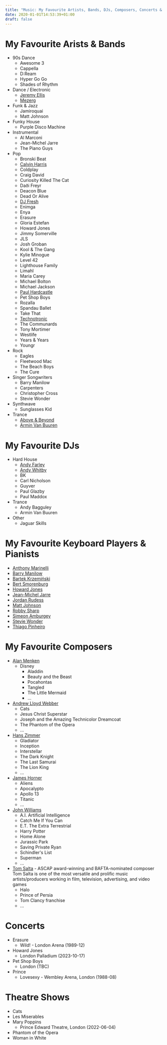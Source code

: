 ```yaml
---
title: "Music: My Favourite Artists, Bands, DJs, Composers, Concerts & Theatre"
date: 2020-01-01T14:53:39+01:00
draft: false
---
```


# My Favourite Arists & Bands
- 90s Dance
  - Awesome 3
  - Cappella
  - D:Ream
  - Hyper Go Go
  - Shades of Rhythm
- Dance / Electronic
  - [Jeremy Ellis](https://www.youtube.com/@jeremyellismusic)
  - [Mezerg](https://www.youtube.com/channel/UCUaQxmkh81tJAWrreHe3CJg)
- Funk & Jazz
  - Jamiroquai
  - Matt Johnson
- Funky House
  - Purple Disco Machine
- Instrumental
  - Al Marconi
  - Jean-Michel Jarre
  - The Piano Guys
- Pop
  - Bronski Beat
  - [Calvin Harris](https://www.youtube.com/channel/UCIjYyZxkFucP_W-tmXg_9Ow)
  - Coldplay
  - Craig David
  - Curiosity Killed The Cat
  - Daði Freyr
  - Deacon Blue
  - Dead Or Alive
  - [DJ Fresh](https://www.youtube.com/channel/UC0y8P5OjTKLTpnDt62WJzCA)
  - Enimga
  - Enya
  - Erasure
  - Gloria Estefan
  - Howard Jones
  - Jimmy Somerville
  - JLS
  - Josh Groban
  - Kool & The Gang
  - Kylie Minogue
  - Level 42
  - Lighthouse Family
  - Limahl
  - Maria Carey
  - Michael Bolton
  - Michael Jackson
  - [Paul Hardcastle](https://paulhardcastle.com/)
  - Pet Shop Boys
  - Rozalla
  - Spandau Ballet
  - Take That
  - [Technotronic](https://www.youtube.com/@TechnotronicVEVO)
  - The Communards
  - Tony Mortimer
  - Westlife
  - Years & Years
  - Youngr
- Rock
  - Eagles
  - Fleetwood Mac
  - The Beach Boys
  - The Cure
- Singer Songwriters
  - Barry Manilow
  - Carpenters
  - Christopher Cross
  - Stevie Wonder
- Synthwave
  - Sunglasses Kid
- Trance
  - [Above & Beyond](https://www.youtube.com/@aboveandbeyond)
  - [Armin Van Buuren](https://www.youtube.com/@arminvanbuuren)

# My Favourite DJs
- Hard House
  - [Andy Farley](https://soundcloud.com/andyfarley)
  - [Andy Whitby](https://www.youtube.com/@BounceHeaven)
  - BK
  - Carl Nicholson
  - Guyver
  - Paul Glazby
  - Paul Maddox
- Trance
  - Andy Bagguley
  - Armin Van Buuren
- Other
  - Jaguar Skills

# My Favourite Keyboard Players & Pianists
- [Anthony Marinelli](https://www.youtube.com/@anthonymarinellimusic/)
- [Barry Manilow](https://www.youtube.com/@BarryManilow/)
- [Bartek Krzemiński](https://www.youtube.com/@bartekkrzemien/)
- [Bert Smorenburg](https://www.bertsmorenburg.com/)
- [Howard Jones](https://www.youtube.com/@howardjonesmusic/)
- [Jean-Michel Jarre](https://www.youtube.com/@jeanmicheljarre/)
- [Jordan Rudess](https://www.youtube.com/@JordanRudessKeys/)
- [Matt Johnson](https://www.youtube.com/@MattJohnsonJamiroquai/)
- [Robby Sharp](https://www.youtube.com/@RobbySharp/)
- [Simeon Amburgey](https://www.youtube.com/@PraiseTracks/)
- [Stevie Wonder](https://www.youtube.com/@steviewonder/)
- [Thiago Pinheiro](https://www.youtube.com/@AASphysicalmodeling/)

# My Favourite Composers
- [Alan Menken](https://www.alanmenken.com/)
  - Disney
    - Aladdin
    - Beauty and the Beast
    - Pocahontas
    - Tangled
    - The Little Mermaid
    - ...
- [Andrew Lloyd Webber](https://www.andrewlloydwebber.com/)
  - Cats
  - Jesus Christ Superstar
  - Joseph and the Amazing Technicolor Dreamcoat
  - The Phantom of the Opera
  - ...
- [Hans Zimmer](https://hans-zimmer.com/)
  - Gladiator
  - Inception
  - Interstellar
  - The Dark Knight
  - The Last Samurai
  - The Lion King
  - ...
- [James Horner](https://en.wikipedia.org/wiki/James_Horner)
  - Aliens
  - Apocalypto
  - Apollo 13
  - Titanic
  - ...
- [John Williams](https://www.johnwilliams.org/)
  - A.I. Artificial Intelligence
  - Catch Me If You Can
  - E.T. The Extra Terrestrial
  - Harry Potter
  - Home Alone
  - Jurassic Park
  - Saving Private Ryan
  - Schindler's List
  - Superman
  - ...
- [Tom Salta](https://www.tomsalta.com/) - ASCAP award-winning and BAFTA-nominated composer Tom Salta is one of the most versatile and prolific music artists/producers working in film, television, advertising, and video games
  - Halo
  - Prince of Persia
  - Tom Clancy franchise
  - ...

# Concerts
- Erasure
  - Wild! - London Arena (1989-12)
- Howard Jones
  - London Palladium (2023-10-17)
- Pet Shop Boys
  - London (TBC)
- Prince
  - Lovesexy - Wembley Arena, London (1988-08)

# Theatre Shows
- Cats
- Les Miserables
- Mary Poppins
  - Prince Edward Theatre, London (2022-06-04)
- Phantom of the Opera
- Woman in White

